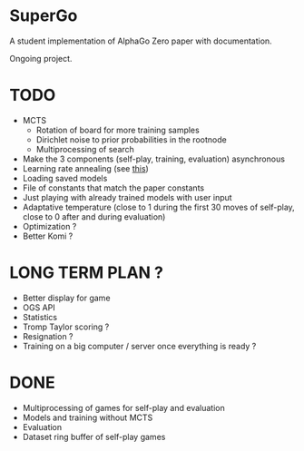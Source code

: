# SuperGo
A student implementation of AlphaGo Zero paper with documentation.

Ongoing project.

# TODO

* MCTS
  * Rotation of board for more training samples
  * Dirichlet noise to prior probabilities in the rootnode
  * Multiprocessing of search
* Make the 3 components (self-play, training, evaluation) asynchronous
* Learning rate annealing (see [this](https://discuss.pytorch.org/t/adaptive-learning-rate/320/26))
* Loading saved models
* File of constants that match the paper constants
* Just playing with already trained models with user input
* Adaptative temperature (close to 1 during the first 30 moves of self-play, close to 0 after and during evaluation)
* Optimization ?
* Better Komi ?


# LONG TERM PLAN ?

* Better display for game
* OGS API
* Statistics
* Tromp Taylor scoring ?
* Resignation ?
* Training on a big computer / server once everything is ready ?


# DONE

* Multiprocessing of games for self-play and evaluation
* Models and training without MCTS
* Evaluation
* Dataset ring buffer of self-play games

